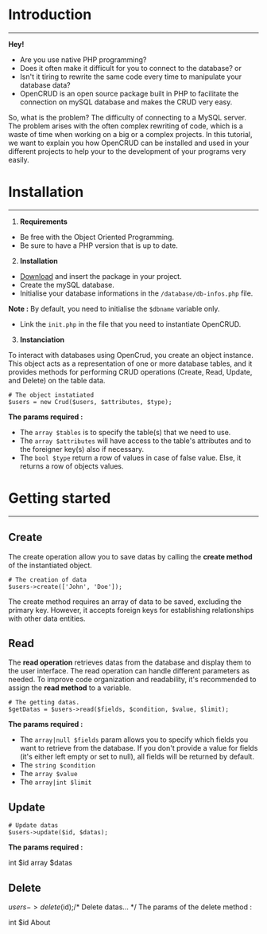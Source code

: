 # Introduction
---

**Hey!**
- Are you use native PHP programming?
- Does it often make it difficult for you to connect to the database? or
- Isn't it tiring to rewrite the same code every time to manipulate your database data?
- OpenCRUD is an open source package built in PHP to facilitate the connection on mySQL database and makes the CRUD very easy.

So, what is the problem?
The difficulty of connecting to a MySQL server.
The problem arises with the often complex rewriting of code, which is a waste of time when working on a big or a complex projects.
In this tutorial, we want to explain you how OpenCRUD can be installed and used in your different projects to help your to the development of your programs very easily.

# Installation
---

1. **Requirements**

  - Be free with the Object Oriented Programming.
  - Be sure to have a PHP version that is up to date.
    
2. **Installation**

- [Download](https://github.com/ElieRu/OpenCRUD/archive/refs/heads/main.zip) and insert the package in your project.
- Create the mySQL database.
- Initialise your database informations in the `/database/db-infos.php` file.

**Note :** By default, you need to initialise the `$dbname` variable only.

- Link the `init.php` in the file that you need to instantiate OpenCRUD.

3. **Instanciation**

To interact with databases using OpenCrud, you create an object instance. This object acts as a representation of one or more database tables, and it provides methods for performing CRUD operations (Create, Read, Update, and Delete) on the table data.

```
# The object instatiated
$users = new Crud($users, $attributes, $type);
```

**The params required :**

- The `array $tables` is to specify the table(s) that we need to use.
- The `array $attributes` will have access to the table's attributes and to the foreigner key(s) also if necessary.
- The `bool $type` return a row of values in case of false value. Else, it returns a row of objects values.

# Getting started
---

## Create

The create operation allow you to save datas by calling the **create method** of the instantiated object.

```
# The creation of data
$users->create(['John', 'Doe']);
```

The create method requires an array of data to be saved, excluding the primary key. However, it accepts foreign keys for establishing relationships with other data entities.

## Read

The **read operation** retrieves datas from the database and display them to the user interface. The read operation can handle different parameters as needed. To improve code organization and readability, it's recommended to assign the **read method** to a variable.

```
# The getting datas.
$getDatas = $users->read($fields, $condition, $value, $limit);
```

**The params required :**

- The `array|null $fields` param allows you to specify which fields you want to retrieve from the database. If you don't provide a value for fields (it's either left empty or set to null), all fields will be returned by default.
- The `string $condition`
- The `array $value`
- The `array|int $limit`

## Update

```
# Update datas
$users->update($id, $datas);
```

**The params required :**

int $id
array $datas

## Delete


$users->delete($id);/* Delete datas... */
The params of the delete method : 

int $id
About
